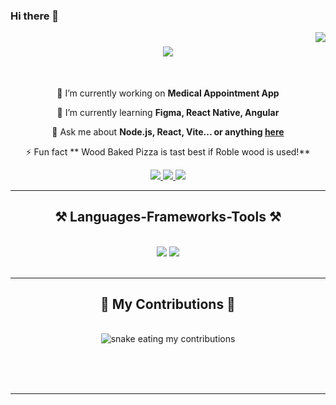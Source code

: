 ### Hi there 👋
<img align="right" src="https://visitor-badge.laobi.icu/badge?page_id=baldo8.baldo8" />
<h1 align="center">
    <img src="https://readme-typing-svg.herokuapp.com/?font=Righteous&size=35&center=true&vCenter=true&width=500&height=70&duration=4000&lines=Hi+There!+👋;+I'm+Baldo!;" />
</h1>
<br/>

<div align="center">
 
 🔭 I’m currently working on **Medical Appointment App**
 
 🌱 I’m currently learning **Figma, React Native, Angular**

💬 Ask me about **Node.js, React, Vite... or anything [here](https://github.com/baldo8/baldo8/issues)**

⚡ Fun fact ** Wood Baked Pizza is tast best if Roble wood is used!**

<div align="center"> 
  <a href="mailto:aldowinarteaga@gmail.com">
    <img src="https://img.shields.io/badge/Gmail-333333?style=for-the-badge&logo=gmail&logoColor=red" />
  </a>
  <a href="https://www.linkedin.com/in/baldo8-arteaga" target="_blank">
    <img src="https://img.shields.io/badge/LinkedIn-0077B5?style=for-the-badge&logo=linkedin&logoColor=white" target="_blank" />
  </a>
  <a href="https://baldo8.github.io" target="_blank">
     <img src="https://img.shields.io/badge/Portfolio-FF5722?style=for-the-badge&logo=todoist&logoColor=white" target="_blank" /> <!-- sqlite, safari, google-chrome are other good icon options -->
  </a>
</div>

<hr/>
 
<h2 align="center">⚒️ Languages-Frameworks-Tools ⚒️</h2>
<br/>
<div align="center">
    <img src="https://skillicons.dev/icons?i=react,bootstrap,html,css,vscode,github,figma,git,powershell,discord" />
    <img src="https://skillicons.dev/icons?i=nodejs,javascript,express,mongodb,mysql,postgres,postman,redux,vite" /><br>
</div>

<br/>
<hr/>

 <div align="center">
  <h2>🐍 My Contributions 🐍</h2>
  <br>
  <img alt="snake eating my contributions" src="https://raw.githubusercontent.com/baldo8/baldo8/output/github-contribution-grid-snake.svg" />
  
  <br/><br/><br/>
</div>

<hr/>
